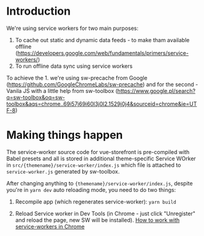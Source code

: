 # Introduction

We're using service workers for two main purposes:
1. To cache out static and dynamic data feeds - to make tham available offline (https://developers.google.com/web/fundamentals/primers/service-workers/)
2. To run offline data sync using service workers

To achieve the 1. we're using sw-precache from Google (https://github.com/GoogleChromeLabs/sw-precache) and for the second - Vanila JS with a little help from sw-toolbox (https://www.google.pl/search?q=sw-toolbox&oq=sw-toolbox&aqs=chrome..69i57j69i60l3j0l2.1529j0j4&sourceid=chrome&ie=UTF-8)

# Making things happen

The service-worker source code for vue-storefront is pre-compiled with Babel presets and all is stored in additional theme-specific Service WOrker in `src/{themename}/service-worker/index.js` which file is attached to `service-worker.js` generated by sw-toolbox.

After changing anything to `{themename}/service-worker/index.js`, despite you're in `yarn dev` auto reloading mode, you need to do two things:

1. Recompile app (which regenerates service-worker):
`yarn build`

2. Reload Service worker in Dev Tools (in Chrome - just click "Unregister" and reload the page, new SW will be installed).
[How to work with service-workers in Chrome](chrome-dev-console.png)

